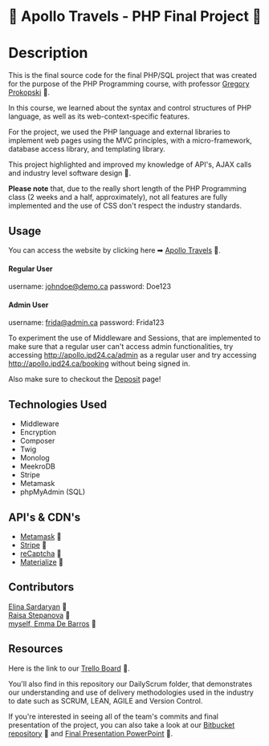 # 🚀 Apollo Travels - PHP Final Project 🚀
# Description

This is the final source code for the final PHP/SQL project that was created for the purpose of the PHP Programming course, with professor [Gregory Prokopski](https://www.linkedin.com/in/prokopski/) 🔗.

In this course, we learned about the syntax and control structures of PHP language, as well as its web-context-specific features.

For the project, we used the PHP language and external libraries to implement web pages using the MVC principles, with a micro-framework, database access library, and templating library.

This project highlighted and improved my knowledge of API's, AJAX calls and industry level software design 🎨.

**Please note** that, due to the really short length of the PHP Programming class (2 weeks and a half, approximately), not all features are fully implemented and the use of CSS don't respect the industry standards.

## Usage

You can access the website by clicking here ➡ [Apollo Travels](http://apollo.ipd24.ca/) 🔗.

#### Regular User
username: johndoe@demo.ca
password: Doe123

#### Admin User
username: frida@admin.ca
password: Frida123

To experiment the use of Middleware and Sessions, that are implemented to make sure that a regular user can't access admin functionalities, try accessing <http://apollo.ipd24.ca/admin> as a regular user and try accessing <http://apollo.ipd24.ca/booking> without being signed in.

Also make sure to checkout the [Deposit](http://apollo.ipd24.ca/bookingdeposit) page!

## Technologies Used

* Middleware
* Encryption
* Composer
* Twig
* Monolog
* MeekroDB
* Stripe
* Metamask
* phpMyAdmin (SQL)

## API's & CDN's
* [Metamask](https://docs.metamask.io/guide/) 🔗
* [Stripe](https://stripe.com/docs) 🔗
* [reCaptcha](https://www.google.com/recaptcha/about/) 🔗
* [Materialize](https://materializecss.com/getting-started.html) 🔗


## Contributors
[Elina Sardaryan](https://www.linkedin.com/in/elina-sardaryan/) 🔗   
[Raisa Stepanova](https://www.linkedin.com/in/raisa-stepanova-timina-0b711a202/) 🔗   
[myself, Emma De Barros](https://www.linkedin.com/in/emma-de-barros/) 🔗

## Resources

Here is the link to our [Trello Board](https://trello.com/b/KQgY9ITw/apollotravels) 🔗.

You'll also find in this repository our DailyScrum folder, that demonstrates our understanding and use of delivery methodologies used in the industry to date such as SCRUM, LEAN, AGILE and Version Control. 

If you're interested in seeing all of the team's commits and final presentation of the project, you can also take a look at our [Bitbucket repository](https://bitbucket.org/emma96/apollotravels/src/master/) 🔗 and [Final Presentation PowerPoint](https://johnabbott-my.sharepoint.com/:p:/r/personal/6169535_johnabbottcollege_net/_layouts/15/Doc.aspx?sourcedoc=%7B8188546C-C7D4-4EB8-A8B8-41ED9CF69B3F%7D&file=Presentation6.pptx&wdOrigin=OFFICECOM-WEB.START.REC&ct=1622410717283&action=edit&mobileredirect=true) 🔗.
